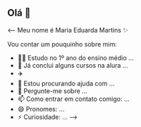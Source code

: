 ## Olá 👋

<--
Meu nome é Maria Eduarda Martins ✨

Vou contar um pouquinho sobre mim:

- 🧚‍♂️ Estudo no 1º ano do ensino médio ...
- 🖤 Já conclui alguns cursos na alura ...
- ✈️
- 🤔 Estou procurando ajuda com ...
- 💬 Pergunte-me sobre ...
- 📫 Como entrar em contato comigo: ...
- 😄 Pronomes: ...
- ⚡ Curiosidade: ...
-->
